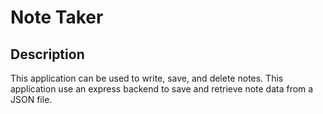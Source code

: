 # Note Taker


## Description
This application can be used to write, save, and delete notes. This application use an express backend to save and retrieve note data from a JSON file.

